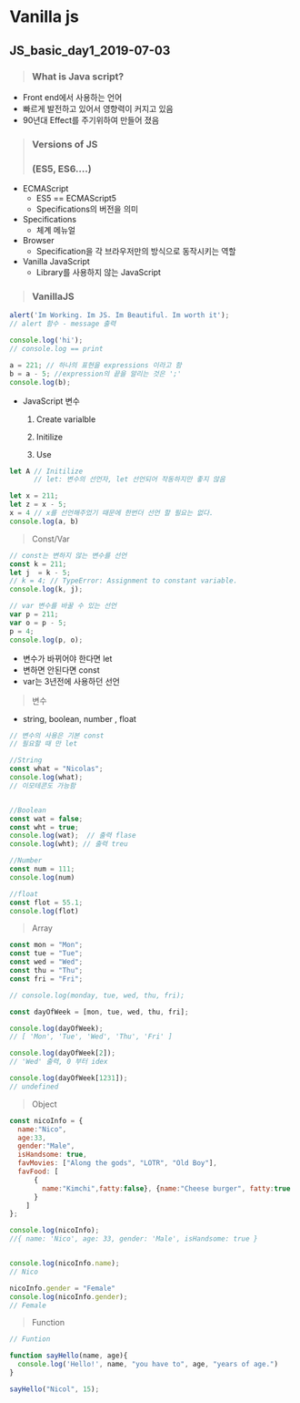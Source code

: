# Vanilla js

## JS_basic_day1_2019-07-03



> ### What is Java script?

* Front end에서 사용하는 언어
* 빠르게 발전하고 있어서 영향력이 커지고 있음
* 90년대 Effect를 주기위하여 만들어 졌음



> ### Versions of JS
>
> ### (ES5, ES6....)

* ECMAScript
  * ES5 == ECMAScript5
  * Specifications의 버전을 의미
* Specifications
  *  체계 메뉴얼
* Browser
  * Specification을 각 브라우저만의 방식으로 동작시키는 역할
* Vanilla JavaScript
  * Library를 사용하지 않는 JavaScript



> ### VanillaJS

```javascript
alert('Im Working. Im JS. Im Beautiful. Im worth it');
// alert 함수 - message 출력
```



```javascript
console.log('hi');
// console.log == print

a = 221; // 하나의 표현을 expressions 이라고 함
b = a - 5; //expression의 끝을 알리는 것은 ';'
console.log(b);
```

* JavaScript 변수

  1. Create varialble

  2. Initilize

  3. Use

  

```javascript
let A // Initilize
      // let: 변수의 선언자, let 선언되어 작동하지만 좋지 않음
```



```javascript
let x = 211;
let z = x - 5;
x = 4 // x를 선언해주었기 때문에 한번더 선언 할 필요는 없다.
console.log(a, b)
```





> Const/Var

```javascript
// const는 변하지 않는 변수를 선언
const k = 211;
let j  = k - 5;
// k = 4; // TypeError: Assignment to constant variable.
console.log(k, j);
```



```javascript
// var 변수를 바꿀 수 있는 선언
var p = 211;
var o = p - 5;
p = 4;
console.log(p, o);
```

* 변수가 바뀌어야 한다면 let
* 변하면 안된다면 const
* var는 3년전에 사용하던 선언



>  변수

* string, boolean, number , float

```javascript
// 변수의 사용은 기본 const
// 필요할 때 만 let

//String
const what = "Nicolas";
console.log(what);
// 이모테콘도 가능함


//Boolean
const wat = false;
const wht = true;
console.log(wat);  // 출력 flase
console.log(wht); // 출력 treu

//Number
const num = 111;
console.log(num)

//float
const flot = 55.1;
console.log(flot)
```



> Array

```javascript
const mon = "Mon";
const tue = "Tue";
const wed = "Wed";
const thu = "Thu";
const fri = "Fri";

// console.log(monday, tue, wed, thu, fri);

const dayOfWeek = [mon, tue, wed, thu, fri];

console.log(dayOfWeek);
// [ 'Mon', 'Tue', 'Wed', 'Thu', 'Fri' ]

console.log(dayOfWeek[2]);
// 'Wed' 출력, 0 부터 idex

console.log(dayOfWeek[1231]);
// undefined
```



> Object

```javascript
const nicoInfo = {
  name:"Nico",
  age:33,
  gender:"Male",
  isHandsome: true,
  favMovies: ["Along the gods", "LOTR", "Old Boy"],
  favFood: [
      {
        name:"Kimchi",fatty:false}, {name:"Cheese burger", fatty:true
      }
    ]
};

console.log(nicoInfo);
//{ name: 'Nico', age: 33, gender: 'Male', isHandsome: true }


console.log(nicoInfo.name);
// Nico

nicoInfo.gender = "Female"
console.log(nicoInfo.gender);
// Female
```



> Function

```javascript
// Funtion

function sayHello(name, age){
  console.log('Hello!', name, "you have to", age, "years of age.")
}

sayHello("Nicol", 15);
```



